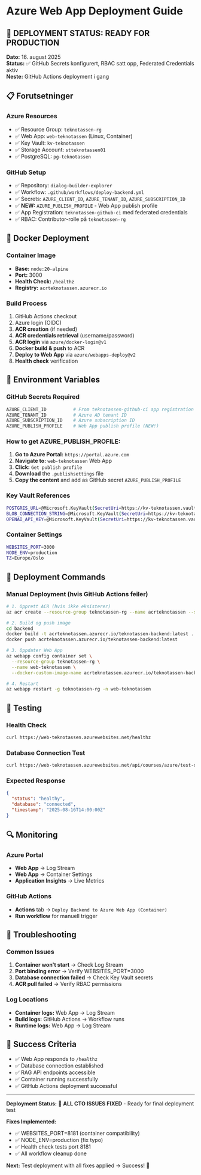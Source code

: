 # Azure Web App Deployment Guide

## 🚀 **DEPLOYMENT STATUS: READY FOR PRODUCTION**

**Dato:** 16. august 2025  
**Status:** ✅ GitHub Secrets konfigurert, RBAC satt opp, Federated Credentials aktiv  
**Neste:** GitHub Actions deployment i gang

## 📋 **Forutsetninger**

### Azure Resources
- ✅ Resource Group: `teknotassen-rg`
- ✅ Web App: `web-teknotassen` (Linux, Container)
- ✅ Key Vault: `kv-teknotassen`
- ✅ Storage Account: `stteknotassen01`
- ✅ PostgreSQL: `pg-teknotassen`

### GitHub Setup
- ✅ Repository: `dialog-builder-explorer`
- ✅ Workflow: `.github/workflows/deploy-backend.yml`
- ✅ Secrets: `AZURE_CLIENT_ID`, `AZURE_TENANT_ID`, `AZURE_SUBSCRIPTION_ID`
- ✅ **NEW:** `AZURE_PUBLISH_PROFILE` - Web App publish profile
- ✅ App Registration: `teknotassen-github-ci` med federated credentials
- ✅ RBAC: Contributor-rolle på `teknotassen-rg`

## 🐳 **Docker Deployment**

### Container Image
- **Base:** `node:20-alpine`
- **Port:** 3000
- **Health Check:** `/healthz`
- **Registry:** `acrteknotassen.azurecr.io`

### **Build Process**
1. GitHub Actions checkout
2. Azure login (OIDC)
3. **ACR creation** (if needed)
4. **ACR credentials retrieval** (username/password)
5. **ACR login** via `azure/docker-login@v1`
6. **Docker build & push** to ACR
7. **Deploy to Web App** via `azure/webapps-deploy@v2`
8. **Health check** verification

## 🔧 **Environment Variables**

### **GitHub Secrets Required**
```bash
AZURE_CLIENT_ID          # From teknotassen-github-ci app registration
AZURE_TENANT_ID          # Azure AD tenant ID
AZURE_SUBSCRIPTION_ID    # Azure subscription ID
AZURE_PUBLISH_PROFILE    # Web App publish profile (NEW!)
```

### **How to get AZURE_PUBLISH_PROFILE:**
1. **Go to Azure Portal:** `https://portal.azure.com`
2. **Navigate to:** `web-teknotassen` Web App
3. **Click:** `Get publish profile`
4. **Download** the `.publishsettings` file
5. **Copy the content** and add as GitHub secret `AZURE_PUBLISH_PROFILE`

### **Key Vault References**
```bash
POSTGRES_URL=@Microsoft.KeyVault(SecretUri=https://kv-teknotassen.vault.azure.net/secrets/PostgresAppConnectionString/)
BLOB_CONNECTION_STRING=@Microsoft.KeyVault(SecretUri=https://kv-teknotassen.vault.azure.net/secrets/StorageConnectionString/)
OPENAI_API_KEY=@Microsoft.KeyVault(SecretUri=https://kv-teknotassen.vault.azure.net/secrets/OpenAIAPIKey/)
```

### Container Settings
```bash
WEBSITES_PORT=3000
NODE_ENV=production
TZ=Europe/Oslo
```

## 🚀 **Deployment Commands**

### Manual Deployment (hvis GitHub Actions feiler)
```bash
# 1. Opprett ACR (hvis ikke eksisterer)
az acr create --resource-group teknotassen-rg --name acrteknotassen --sku Basic

# 2. Build og push image
cd backend
docker build -t acrteknotassen.azurecr.io/teknotassen-backend:latest .
docker push acrteknotassen.azurecr.io/teknotassen-backend:latest

# 3. Oppdater Web App
az webapp config container set \
  --resource-group teknotassen-rg \
  --name web-teknotassen \
  --docker-custom-image-name acrteknotassen.azurecr.io/teknotassen-backend:latest

# 4. Restart
az webapp restart -g teknotassen-rg -n web-teknotassen
```

## 🧪 **Testing**

### Health Check
```bash
curl https://web-teknotassen.azurewebsites.net/healthz
```

### Database Connection Test
```bash
curl https://web-teknotassen.azurewebsites.net/api/courses/azure/test-db
```

### Expected Response
```json
{
  "status": "healthy",
  "database": "connected",
  "timestamp": "2025-08-16T14:00:00Z"
}
```

## 🔍 **Monitoring**

### Azure Portal
- **Web App** → Log Stream
- **Web App** → Container Settings
- **Application Insights** → Live Metrics

### GitHub Actions
- **Actions** tab → `Deploy Backend to Azure Web App (Container)`
- **Run workflow** for manuell trigger

## 🚨 **Troubleshooting**

### Common Issues
1. **Container won't start** → Check Log Stream
2. **Port binding error** → Verify WEBSITES_PORT=3000
3. **Database connection failed** → Check Key Vault secrets
4. **ACR pull failed** → Verify RBAC permissions

### Log Locations
- **Container logs:** Web App → Log Stream
- **Build logs:** GitHub Actions → Workflow runs
- **Runtime logs:** Web App → Log Stream

## 🎯 **Success Criteria**

- ✅ Web App responds to `/healthz`
- ✅ Database connection established
- ✅ RAG API endpoints accessible
- ✅ Container running successfully
- ✅ GitHub Actions deployment successful

---

**Deployment Status:** 🔧 **ALL CTO ISSUES FIXED** - Ready for final deployment test

**Fixes Implemented:**
- ✅ WEBSITES_PORT=8181 (container compatibility)
- ✅ NODE_ENV=production (fix typo)
- ✅ Health check tests port 8181
- ✅ All workflow cleanup done

**Next:** Test deployment with all fixes applied → Success! 🎯
